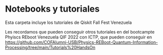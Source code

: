 # Notebooks y tutoriales

Esta carpeta incluye los tutoriales de Qiskit Fall Fest Venezuela

Les recordamos que pueden conseguir otros tutoriales en del bootcampte Phyiscs REboot Venezuela QIF 2022 con ICTP, que pueden conseguir en https://github.com/COFAlumni-USB/Physics-REBoot-Quantum-Information-Processing/tree/main/Tutorials%20HandsOn 
